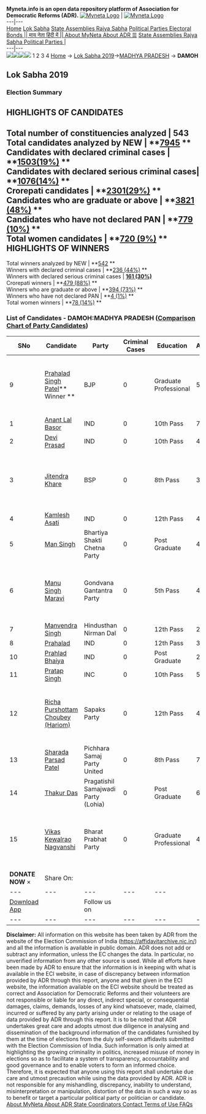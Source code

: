 **Myneta.info is an open data repository platform of Association for Democratic Reforms (ADR).**
[![Myneta Logo](https://www.myneta.info/lib/img/myneta-logo.png)](https://www.myneta.info/) | [![Myneta Logo](https://www.myneta.info/lib/img/adr-logo.png)](https://adrindia.org)  
---|---  
[Home](https://www.myneta.info/) [Lok Sabha](https://www.myneta.info/#ls "Lok Sabha") [ State Assemblies ](https://www.myneta.info/#sa "State Assemblies") [Rajya Sabha](https://www.myneta.info/#rs "Rajya Sabha") [Political Parties ](https://www.myneta.info/party "Political Parties") [ Electoral Bonds ](https://www.myneta.info/electoral_bonds "Electoral Bonds") [ || माय नेता हिंदी में || ](https://translate.google.co.in/translate?prev=hp&hl=en&js=y&u=www.myneta.info&sl=en&tl=hi&history_state0=) [ About MyNeta ](https://adrindia.org/content/about-myneta) [ About ADR ](https://adrindia.org/about-adr/who-we-are) [☰](javascript:void\(0\))
[ State Assemblies ](https://www.myneta.info/#sa "State Assemblies") [ Rajya Sabha ](https://www.myneta.info/#rs "Rajya Sabha") [ Political Parties ](https://www.myneta.info/party "Political Parties")
|   
---|---  
![](https://www.myneta.info/lib/img/banner/banner-1.png)![](https://www.myneta.info/lib/img/banner/banner-2.png)![](https://www.myneta.info/lib/img/banner/banner-3.png)![](https://www.myneta.info/lib/img/banner/banner-4.png)
1  2  3  4 
[Home](https://www.myneta.info/) → [Lok Sabha 2019](https://www.myneta.info/LokSabha2019/)→[MADHYA PRADESH](https://www.myneta.info/LokSabha2019/index.php?action=show_constituencies&state_id=45) → **DAMOH**
### 
## Lok Sabha 2019
###  Election Summary 
HIGHLIGHTS OF CANDIDATES  
---  
Total number of constituencies analyzed |  543   
Total candidates analyzed by NEW | **[7945](https://www.myneta.info/LokSabha2019/index.php?action=summary&subAction=candidates_analyzed&sort=candidate#summary) **  
Candidates with declared criminal cases | **[1503(19%)](https://www.myneta.info/LokSabha2019/index.php?action=summary&subAction=crime&sort=candidate#summary) **  
Candidates with declared serious criminal cases| **[1076(14%)](https://www.myneta.info/LokSabha2019/index.php?action=summary&subAction=serious_crime&sort=candidate#summary) **  
Crorepati candidates | **[2301(29%)](https://www.myneta.info/LokSabha2019/index.php?action=summary&subAction=crorepati&sort=candidate#summary) **  
Candidates who are graduate or above | **[3821 (48%)](https://www.myneta.info/LokSabha2019/index.php?action=summary&subAction=education&sort=candidate#summary) **  
Candidates who have not declared PAN | **[779 (10%)](https://www.myneta.info/LokSabha2019/index.php?action=summary&subAction=without_pan&sort=candidate#summary) **  
Total women candidates | **[720 (9%)](https://www.myneta.info/LokSabha2019/index.php?action=summary&subAction=women_candidate&sort=candidate#summary) **  
HIGHLIGHTS OF WINNERS  
---  
Total winners analyzed by NEW | **[542](https://www.myneta.info/LokSabha2019/index.php?action=summary&subAction=winner_analyzed&sort=candidate#summary) **  
Winners with declared criminal cases | **[236 (44%)](https://www.myneta.info/LokSabha2019/index.php?action=summary&subAction=winner_crime&sort=candidate#summary) **  
Winners with declared serious criminal cases | **[161 (30%)](https://www.myneta.info/LokSabha2019/index.php?action=summary&subAction=winner_serious_crime&sort=candidate#summary)**  
Crorepati winners | **[479 (88%)](https://www.myneta.info/LokSabha2019/index.php?action=summary&subAction=winner_crorepati&sort=candidate#summary) **  
Winners who are graduate or above | **[394 (73%)](https://www.myneta.info/LokSabha2019/index.php?action=summary&subAction=winner_education&sort=candidate#summary) **  
Winners who have not declared PAN | **[4 (1%)](https://www.myneta.info/LokSabha2019/index.php?action=summary&subAction=winner_without_pan&sort=candidate#summary) **  
Total women winners | **[78 (14%)](https://www.myneta.info/LokSabha2019/index.php?action=summary&subAction=winner_women&sort=candidate#summary) **  
### List of Candidates - DAMOH:MADHYA PRADESH ([Comparison Chart of Party Candidates](https://www.myneta.info/LokSabha2019/comparisonchart.php?constituency_id=660))
SNo | Candidate| Party| Criminal Cases| Education| Age| Total Assets| Liabilities  
---|---|---|---|---|---|---|---  
9  | [Prahalad Singh Patel](https://www.myneta.info/LokSabha2019/candidate.php?candidate_id=11215)** Winner ** | BJP | 0 | Graduate Professional| 59 | ![](https://myneta.info/image_v2.php?myneta_folder=LokSabha2019&candidate_id=11215&col=ta) | ![](https://myneta.info/image_v2.php?myneta_folder=LokSabha2019&candidate_id=11215&col=lia)  
1  | [Anant Lal Basor](https://www.myneta.info/LokSabha2019/candidate.php?candidate_id=11992) | IND | 0 | 10th Pass| 71 | Rs 41,843 ~ 41 Thou+ | Rs 0 ~   
2  | [Devi Prasad](https://www.myneta.info/LokSabha2019/candidate.php?candidate_id=11994) | IND | 0 | 10th Pass| 48 | Rs 21,33,000 ~ 21 Lacs+ | Rs 0 ~   
3  | [Jitendra Khare](https://www.myneta.info/LokSabha2019/candidate.php?candidate_id=11216) | BSP | 0 | 8th Pass| 34 | ![](https://myneta.info/image_v2.php?myneta_folder=LokSabha2019&candidate_id=11216&col=ta) | ![](https://myneta.info/image_v2.php?myneta_folder=LokSabha2019&candidate_id=11216&col=lia)  
4  | [Kamlesh Asati](https://www.myneta.info/LokSabha2019/candidate.php?candidate_id=11583) | IND | 0 | 12th Pass| 46 | Rs 93,16,000 ~ 93 Lacs+ | Rs 14,58,144 ~ 14 Lacs+  
5  | [Man Singh](https://www.myneta.info/LokSabha2019/candidate.php?candidate_id=11582) | Bhartiya Shakti Chetna Party | 0 | Post Graduate| 46 | Rs 18,68,000 ~ 18 Lacs+ | Rs 50,000 ~ 50 Thou+  
6  | [Manu Singh Maravi](https://www.myneta.info/LokSabha2019/candidate.php?candidate_id=11995) | Gondvana Gantantra Party | 0 | 5th Pass| 49 | ![](https://myneta.info/image_v2.php?myneta_folder=LokSabha2019&candidate_id=11995&col=ta) | ![](https://myneta.info/image_v2.php?myneta_folder=LokSabha2019&candidate_id=11995&col=lia)  
7  | [Manvendra Singh](https://www.myneta.info/LokSabha2019/candidate.php?candidate_id=11996) | Hindusthan Nirman Dal | 0 | 12th Pass| 27 | Rs 25,15,000 ~ 25 Lacs+ | Rs 0 ~   
8  | [Prahalad](https://www.myneta.info/LokSabha2019/candidate.php?candidate_id=11998) | IND | 0 | 12th Pass| 34 | Rs 10,26,600 ~ 10 Lacs+ | Rs 0 ~   
10  | [Prahlad Bhaiya](https://www.myneta.info/LokSabha2019/candidate.php?candidate_id=12584) | IND | 0 | Post Graduate| 27 | Rs 23,43,295 ~ 23 Lacs+ | Rs 0 ~   
11  | [Pratap Singh](https://www.myneta.info/LokSabha2019/candidate.php?candidate_id=11581) | INC | 0 | 10th Pass| 57 | Rs 2,38,44,753 ~ 2 Crore+ | Rs 1,20,000 ~ 1 Lacs+  
12  | [Richa Purshottam Choubey (Hariom)](https://www.myneta.info/LokSabha2019/candidate.php?candidate_id=11999) | Sapaks Party | 0 | 12th Pass| 49 | ![](https://myneta.info/image_v2.php?myneta_folder=LokSabha2019&candidate_id=11999&col=ta) | ![](https://myneta.info/image_v2.php?myneta_folder=LokSabha2019&candidate_id=11999&col=lia)  
13  | [Sharada Parsad Patel](https://www.myneta.info/LokSabha2019/candidate.php?candidate_id=11585) | Pichhara Samaj Party United | 0 | 8th Pass| 71 | Rs 78,70,000 ~ 78 Lacs+ | Rs 2,00,000 ~ 2 Lacs+  
14  | [Thakur Das](https://www.myneta.info/LokSabha2019/candidate.php?candidate_id=11584) | Pragatishil Samajwadi Party (Lohia) | 0 | Post Graduate| 61 | Rs 2,82,71,585 ~ 2 Crore+ | Rs 8,55,100 ~ 8 Lacs+  
15  | [Vikas Kewalrao Nagvanshi](https://www.myneta.info/LokSabha2019/candidate.php?candidate_id=12000) | Bharat Prabhat Party | 0 | Graduate Professional| 41 | ![](https://myneta.info/image_v2.php?myneta_folder=LokSabha2019&candidate_id=12000&col=ta) | ![](https://myneta.info/image_v2.php?myneta_folder=LokSabha2019&candidate_id=12000&col=lia)  
|  **DONATE NOW** × |  Share On:  | [](https://api.whatsapp.com/send?text=https%3A%2F%2Fmyneta.info%2Fpunjab2022%2Findex.php%3Faction%3Dshow_constituencies%26state_id%3D19) | [](https://www.facebook.com/sharer/sharer.php?u=https%3A%2F%2Fmyneta.info%2Fpunjab2022%2Findex.php%3Faction%3Dshow_constituencies%26state_id%3D19) | [](https://twitter.com/share?url=https%3A%2F%2Fmyneta.info%2Fpunjab2022%2Findex.php%3Faction%3Dshow_constituencies%26state_id%3D19)  
---|---|---|---|---  
| [ Download App ](https://play.google.com/store/apps/details?id=com.webrosoft.myneta1&pcampaignid=pcampaignidMKT-Other-global-all-co-prtnr-py-PartBadge-Mar2515-1) | [](https://play.google.com/store/apps/details?id=com.webrosoft.myneta1&pcampaignid=pcampaignidMKT-Other-global-all-co-prtnr-py-PartBadge-Mar2515-1) |  Follow us on  | [](https://www.facebook.com/adrindia.org/) | [](https://twitter.com/adrspeaks) | [](https://groups.google.com/g/national-election-watch?hl=en&pli=1) | [](https://www.instagram.com/adrspeaks/) | [](https://www.youtube.com/user/adrspeaks) | [](https://sharechat.com/profile/adrspeaks)  
---|---|---|---|---|---|---|---|---  
**Disclaimer:** All information on this website has been taken by ADR from the website of the Election Commission of India (https://affidavitarchive.nic.in/) and all the information is available in public domain. ADR does not add or subtract any information, unless the EC changes the data. In particular, no unverified information from any other source is used. While all efforts have been made by ADR to ensure that the information is in keeping with what is available in the ECI website, in case of discrepancy between information provided by ADR through this report, anyone and that given in the ECI website, the information available on the ECI website should be treated as correct and Association for Democratic Reforms and their volunteers are not responsible or liable for any direct, indirect special, or consequential damages, claims, demands, losses of any kind whatsoever, made, claimed, incurred or suffered by any party arising under or relating to the usage of data provided by ADR through this report. It is to be noted that ADR undertakes great care and adopts utmost due diligence in analysing and dissemination of the background information of the candidates furnished by them at the time of elections from the duly self-sworn affidavits submitted with the Election Commission of India. Such information is only aimed at highlighting the growing criminality in politics, increased misuse of money in elections so as to facilitate a system of transparency, accountability and good governance and to enable voters to form an informed choice. Therefore, it is expected that anyone using this report shall undertake due care and utmost precaution while using the data provided by ADR. ADR is not responsible for any mishandling, discrepancy, inability to understand, misinterpretation or manipulation, distortion of the data in such a way so as to benefit or target a particular political party or politician or candidate. 
[ About MyNeta ](https://adrindia.org/content/about-myneta) [ About ADR ](https://adrindia.org/about-adr/who-we-are) [ State Coordinators ](https://adrindia.org/about-adr/state-coordinators) [ Contact ](https://adrindia.org/contact-us) [ Terms of Use ](https://adrindia.org/content/adr-terms-use) [ FAQs ](https://adrindia.org/content/faqs)

